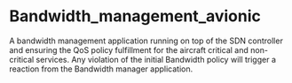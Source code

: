# Bandwidth_management_avionic
A bandwidth management application running on top of the SDN controller and ensuring the QoS policy fulfillment for the aircraft critical and non-critical services. Any violation of the initial Bandwidth policy will trigger a reaction from the Bandwidth manager application.
